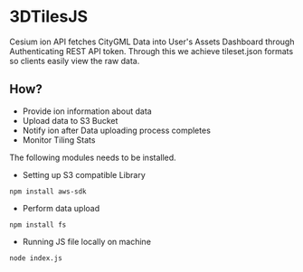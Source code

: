 # 3DTilesJS
Cesium ion API fetches CityGML Data into User's Assets Dashboard through Authenticating REST API token. Through this we achieve tileset.json formats so clients easily view the raw data.

## How?
- Provide ion information about data
- Upload data to S3 Bucket
- Notify ion after Data uploading process completes
- Monitor Tiling Stats


The following modules needs to be installed.
- Setting up S3 compatible Library

```
npm install aws-sdk
```
-  Perform data upload
```
npm install fs
```
- Running JS file locally on machine
```
node index.js
```
